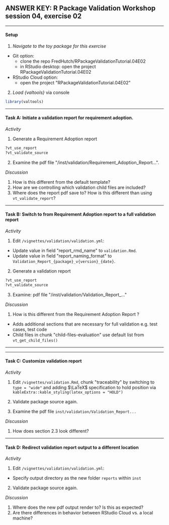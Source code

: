 ANSWER KEY: R Package Validation Workshop<br>session 04, exercise 02
---

---------

#### Setup

1. *Navigate to the toy package for this exercise*

  - Git option: 
    - clone the repo FredHutch/RPackageValidationTutorial.04E02 
    - in RStudio desktop: open the project RPackageValidationTutorial.04E02
  - RStudio Cloud option: 
    - open the project "RPackageValidationTutorial.04E02"

2. *Load {valtools}* via console

```r
library(valtools)
```

----

#### Task A: Initiate a validation report for requirement adoption.

*Activity*

1. Generate a Requirement Adoption report

```r
?vt_use_report
?vt_validate_source
```

2. Examine the pdf file "/inst/validation/Requirement_Adoption_Report...".

*Discussion*

1. How is this different from the default template?
2. How are we controlling which validation child files are included?
3. Where does the report pdf save to? How is this different than using `vt_validate_report`?

--- 

#### Task B: Switch to from Requirement Adoption report to a full validation report

*Activity*

1. Edit `/vignettes/validation/validation.yml`:

- Update value in field "report_rmd_name" to `validation.Rmd`.
- Update value in field "report_naming_format" to `Validation_Report_{package}_v{version}_{date}`.

2. Generate a validation report

```r
?vt_use_report
?vt_validate_source
```

3. Examine: pdf file "/inst/validation/Validation_Report_..."

*Discussion*

1. How is this different from the Requirement Adoption Report ?
- Adds additional sections that are necessary for full validation e.g. test cases, test code
- Child files in chunk "child-files-evaluation" use default list from `vt_get_child_files()`

--- 


--- 

#### Task C: Customize validation report

*Activity*

1. Edit `/vignettes/validation.Rmd`, chunk "traceability" by switching to `type = "wide"` and
adding $\LaTeX$ specification to hold position via `kableExtra::kable_styling(latex_options = "HOLD")`

2. Validate package source again.

3. Examine the pdf file `inst/validation/Validation_Report...`

*Discussion*

1. How does section 2.3 look different?

---

#### Task D: Redirect validation report output to a different location

*Activity*

1. Edit `/vignettes/validation/validation.yml`:
- Specify output directory as the new folder `reports` within `inst`

2. Validate package source again.

*Discussion*

1. Where does the new pdf output render to? Is this as expected?
2. Are there differences in behavior between RStudio Cloud vs. a local machine?